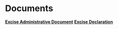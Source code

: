 # Documents

**[Excise Administrative Document](https://docs.erp.net/tech/modules/financials/excise/documents/excise-administrative-document.html)**
**[Excise Declaration](excise-declaration.md)**
